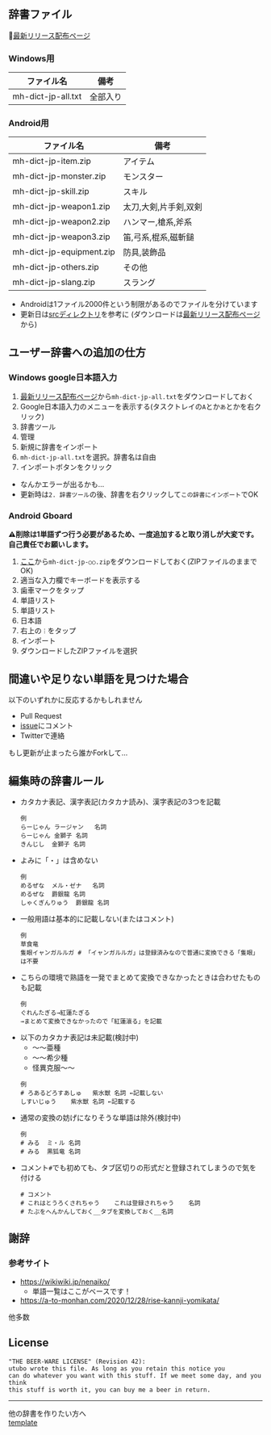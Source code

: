 ## 辞書ファイル

📕[最新リリース配布ページ](https://github.com/utubo/mh-dict-jp/releases/latest)

### Windows用

|ファイル名              |備考                  |
|------------------------|----------------------|
|mh-dict-jp-all.txt      |全部入り              |

### Android用

|ファイル名              |備考                  |
|------------------------|----------------------|
|mh-dict-jp-item.zip     |アイテム              |
|mh-dict-jp-monster.zip  |モンスター            |
|mh-dict-jp-skill.zip    |スキル                |
|mh-dict-jp-weapon1.zip  |太刀,大剣,片手剣,双剣 |
|mh-dict-jp-weapon2.zip  |ハンマー,槍系,斧系    |
|mh-dict-jp-weapon3.zip  |笛,弓系,棍系,磁斬鎚   |
|mh-dict-jp-equipment.zip|防具,装飾品           |
|mh-dict-jp-others.zip   |その他                |
|mh-dict-jp-slang.zip    |スラング              |

- Androidは1ファイル2000件という制限があるのでファイルを分けています
- 更新日は[srcディレクトリ](https://github.com/utubo/mh-dict-jp/tree/main/src)を参考に
(ダウンロードは[最新リリース配布ページ](https://github.com/utubo/mh-dict-jp/releases/latest)から)

## ユーザー辞書への追加の仕方
### Windows google日本語入力
1. [最新リリース配布ページ](https://github.com/utubo/mh-dict-jp/releases/latest)から`mh-dict-jp-all.txt`をダウンロードしておく
2. Google日本語入力のメニューを表示する(タスクトレイの`A`とか`あ`とかを右クリック)
3. 辞書ツール
4. 管理
5. 新規に辞書をインポート
6. `mh-dict-jp-all.txt`を選択。辞書名は自由
7. インポートボタンをクリック

- なんかエラーが出るかも…
- 更新時は`2. 辞書ツール`の後、辞書を右クリックして`この辞書にインポート`でOK

### Android Gboard
**⚠削除は1単語ずつ行う必要があるため、一度追加すると取り消しが大変です。自己責任でお願いします。**
1. [ここ](https://github.com/utubo/mh-dict-jp/releases/latest)から`mh-dict-jp-○○.zip`をダウンロードしておく(ZIPファイルのままでOK)
2. 適当な入力欄でキーボードを表示する
3. 歯車マークをタップ
4. 単語リスト
5. 単語リスト
6. 日本語
7. 右上の`︙`をタップ
8. インポート
9. ダウンロードしたZIPファイルを選択

## 間違いや足りない単語を見つけた場合
以下のいずれかに反応するかもしれません
- Pull Request
- [issue](https://github.com/utubo/mh-dict-jp/issues)にコメント
- Twitterで連絡

もし更新が止まったら誰かForkして…

## 編集時の辞書ルール
- カタカナ表記、漢字表記(カタカナ読み)、漢字表記の3つを記載
  ```
  例
  らーじゃん	ラージャン	名詞
  らーじゃん	金獅子	名詞
  きんじし	金獅子	名詞
  ```
- よみに「・」は含めない
  ```
  例
  めるぜな	メル・ゼナ	名詞
  めるぜな	爵銀龍	名詞
  しゃくぎんりゅう	爵銀龍	名詞
  ```
- 一般用語は基本的に記載しない(またはコメント)
  ```
  例
  草食竜
  隻眼イャンガルルガ # 「イャンガルルガ」は登録済みなので普通に変換できる「隻眼」は不要
  ```
- こちらの環境で熟語を一発でまとめて変換できなかったときは合わせたものも記載
  ```
  例
  ぐれんたぎる→紅蓮たぎる
  →まとめて変換できなかったので「紅蓮滾る」を記載
  ```
- 以下のカタカナ表記は未記載(検討中)
  - ～～亜種
  - ～～希少種
  - 怪異克服～～
  ```
  例
  # ろあるどろすあしゅ	紫水獣	名詞 ←記載しない
  しすいじゅう	紫水獣	名詞 ←記載する
  ```
- 通常の変換の妨げになりそうな単語は除外(検討中)
  ```
  例
  # みる	ミ・ル	名詞
  # みる	黒狐竜	名詞
  ```
- コメント`#`でも初めても、タブ区切りの形式だと登録されてしまうので気を付ける
  ```
  # コメント
  # これはとうろくされちゃう    これは登録されちゃう    名詞
  # たぶをへんかんしておく__タブを変換しておく__名詞
  ```

## 謝辞
### 参考サイト
  - https://wikiwiki.jp/nenaiko/
    - 単語一覧はここがベースです！
  - https://a-to-monhan.com/2020/12/28/rise-kannji-yomikata/

  他多数

## License
```
"THE BEER-WARE LICENSE" (Revision 42):
utubo wrote this file. As long as you retain this notice you
can do whatever you want with this stuff. If we meet some day, and you think
this stuff is worth it, you can buy me a beer in return.
```

----
他の辞書を作りたい方へ  
[template](https://github.com/utubo/template-dict-jp)

